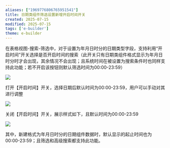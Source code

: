 ```yaml
---
aliases: ["1969776806765951541"]
title: 日期类组件筛选设置新增开启时间开关
created: 2025-07-15
modified: 2025-07-15
tags: ['e-builder']
theme: e-builder
---
```


在表格视图-搜索-筛选中，对于设置为年月日时分的日期类型字段，支持利用“开启时间”开关选择是否开启时间的搜索（此开关只有日期类组件格式显示为年月日时分时才会出现，其余情况不会出现；且系统时间在被设置为搜索条件时也同样支持此功能；若不开启该按钮则默认筛选时间为00:00-23:59）

![](79dd551dd96d1a6254b77d421991dd37.jpg)

打开【开启时间】开关，选择日期后默认时间为00:00-23:59，用户可以手动对其进行调整

![](a98742df8ccc935f16f779353dbf130b.jpg)

关闭【开启时间】开关，展示样式如下，且默认时间为00:00-23:59

![](7bc697ef07f973b0cb61292facc5e1fa.jpg)

其中，新建格式为年月日时分的日期组件数据时，默认显示的起止时间也为00:00-23:59；且筛选和高级搜索都支持此功能。